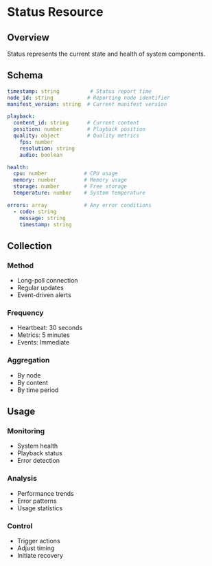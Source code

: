 # Status Resource

## Overview
Status represents the current state and health of system components.

## Schema

```yaml
timestamp: string          # Status report time
node_id: string           # Reporting node identifier
manifest_version: string  # Current manifest version

playback:
  content_id: string      # Current content
  position: number        # Playback position
  quality: object         # Quality metrics
    fps: number
    resolution: string
    audio: boolean

health:
  cpu: number            # CPU usage
  memory: number         # Memory usage
  storage: number        # Free storage
  temperature: number    # System temperature

errors: array            # Any error conditions
  - code: string
    message: string
    timestamp: string
```

## Collection

### Method
- Long-poll connection
- Regular updates
- Event-driven alerts

### Frequency
- Heartbeat: 30 seconds
- Metrics: 5 minutes
- Events: Immediate

### Aggregation
- By node
- By content
- By time period

## Usage

### Monitoring
- System health
- Playback status
- Error detection

### Analysis
- Performance trends
- Error patterns
- Usage statistics

### Control
- Trigger actions
- Adjust timing
- Initiate recovery